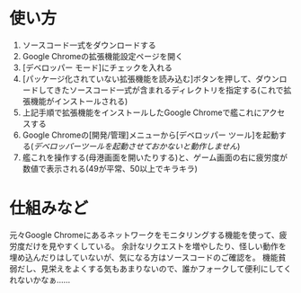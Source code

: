 # 使い方
1. ソースコード一式をダウンロードする
2. Google Chromeの拡張機能設定ページを開く
3. [デベロッパー モード]にチェックを入れる
4. [パッケージ化されていない拡張機能を読み込む]ボタンを押して、ダウンロードしてきたソースコード一式が含まれるディレクトリを指定する(これで拡張機能がインストールされる)
5. 上記手順で拡張機能をインストールしたGoogle Chromeで艦これにアクセスする
6. Google Chromeの[開発/管理]メニューから[デベロッパー ツール]を起動する(*デベロッパーツールを起動させておかないと動作しません*)
7. 艦これを操作する(母港画面を開いたりする)と、ゲーム画面の右に疲労度が数値で表示される(49が平常、50以上でキラキラ)

# 仕組みなど
元々Google Chromeにあるネットワークをモニタリングする機能を使って、疲労度だけを見やすくしている。
余計なリクエストを増やしたり、怪しい動作を埋め込んだりはしていないが、気になる方はソースコードのご確認を。
機能貧弱だし、見栄えをよくする気もあまりないので、誰かフォークして便利にしてくれないかなぁ……

